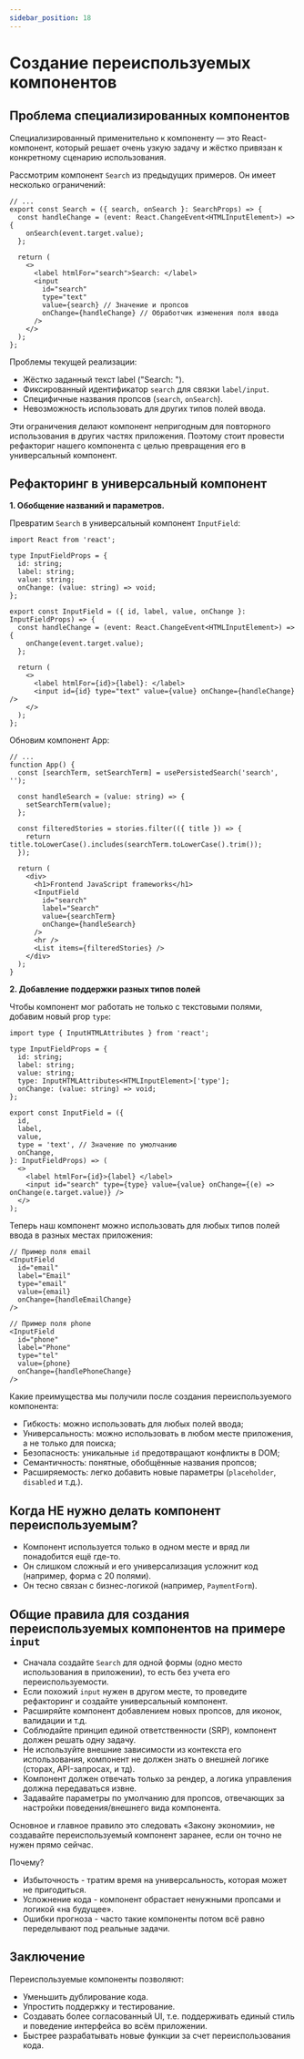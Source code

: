 ```yaml
---
sidebar_position: 18
---
```


# Создание переиспользуемых компонентов

## Проблема специализированных компонентов

Специализированный применительно к компоненту — это React-компонент, который решает очень узкую задачу и жёстко привязан к конкретному сценарию использования.

Рассмотрим компонент `Search` из предыдущих примеров. Он имеет несколько ограничений:

```tsx
// ...
export const Search = ({ search, onSearch }: SearchProps) => {
  const handleChange = (event: React.ChangeEvent<HTMLInputElement>) => {
    onSearch(event.target.value);
  };

  return (
    <>
      <label htmlFor="search">Search: </label>
      <input
        id="search"
        type="text"
        value={search} // Значение и пропсов
        onChange={handleChange} // Обработчик изменения поля ввода
      />
    </>
  );
};
```
Проблемы текущей реализации:

- Жёстко заданный текст label ("Search: ").
- Фиксированный идентификатор `search` для связки `label/input`.
- Специфичные названия пропсов (`search`, `onSearch`).
- Невозможность использовать для других типов полей ввода.

Эти ограничения делают компонент непригодным для повторного использования в других частях приложения.
Поэтому стоит провести рефакториг нашего компонента с целью превращения его в универсальный компонент.

## Рефакторинг в универсальный компонент

**1. Обобщение названий и параметров.**

Превратим `Search` в универсальный компонент `InputField`:

```tsx
import React from 'react';

type InputFieldProps = {
  id: string;
  label: string;
  value: string;
  onChange: (value: string) => void;
};

export const InputField = ({ id, label, value, onChange }: InputFieldProps) => {
  const handleChange = (event: React.ChangeEvent<HTMLInputElement>) => {
    onChange(event.target.value);
  };

  return (
    <>
      <label htmlFor={id}>{label}: </label>
      <input id={id} type="text" value={value} onChange={handleChange} />
    </>
  );
};
```

Обновим компонент App:

```tsx
// ...
function App() {
  const [searchTerm, setSearchTerm] = usePersistedSearch('search', '');

  const handleSearch = (value: string) => {
    setSearchTerm(value);
  };

  const filteredStories = stories.filter(({ title }) => {
    return title.toLowerCase().includes(searchTerm.toLowerCase().trim());
  });

  return (
    <div>
      <h1>Frontend JavaScript frameworks</h1>
      <InputField
        id="search"
        label="Search"
        value={searchTerm}
        onChange={handleSearch}
      />
      <hr />
      <List items={filteredStories} />
    </div>
  );
}
```

**2. Добавление поддержки разных типов полей**

Чтобы компонент мог работать не только с текстовыми полями, добавим новый prop `type`:

```tsx
import type { InputHTMLAttributes } from 'react';

type InputFieldProps = {
  id: string;
  label: string;
  value: string;
  type: InputHTMLAttributes<HTMLInputElement>['type'];
  onChange: (value: string) => void;
};

export const InputField = ({
  id,
  label,
  value,
  type = 'text', // Значение по умолчанию
  onChange,
}: InputFieldProps) => (
  <>
    <label htmlFor={id}>{label} </label>
    <input id="search" type={type} value={value} onChange={(e) => onChange(e.target.value)} />
  </>
);
```

Теперь наш компонент можно использовать для любых типов полей ввода в разных местах приложения:

```tsx
// Пример поля email
<InputField
  id="email"
  label="Email"
  type="email"
  value={email}
  onChange={handleEmailChange}
/>
    
// Пример поля phone
<InputField
  id="phone"
  label="Phone"
  type="tel"
  value={phone}
  onChange={handlePhoneChange}
/>
```

Какие преимущества мы получили после создания переиспользуемого компонента:

- Гибкость: можно использовать для любых полей ввода;
- Универсальность: можно использовать в любом месте приложения, а не только для поиска;
- Безопасность: уникальные `id` предотвращают конфликты в DOM;
- Семантичность: понятные, обобщённые названия пропсов;
- Расширяемость: легко добавить новые параметры (`placeholder`, `disabled` и т.д.).

## Когда НЕ нужно делать компонент переиспользуемым?

- Компонент используется только в одном месте и вряд ли понадобится ещё где-то.
- Он слишком сложный и его универсализация усложнит код (например, форма с 20 полями).
- Он тесно связан с бизнес-логикой (например, `PaymentForm`).

## Общие правила для создания переиспользуемых компонентов на примере `input`

- Сначала создайте `Search` для одной формы (одно место использования в приложении), то есть без учета его переиспользуемости.  
- Если похожий `input` нужен в другом месте, то проведите рефакторинг и создайте универсальный компонент.
- Расширяйте компонент добавлением новых пропсов, для иконок, валидации и т.д.
- Соблюдайте принцип единой ответственности (SRP), компонент должен решать одну задачу.
- Не используйте внешние зависимости из контекста его использования, компонент не должен знать о внешней логике (сторах, API-запросах, и тд).
- Компонент должен отвечать только за рендер, а логика управления должна передаваться извне.
- Задавайте параметры по умолчанию для пропсов, отвечающих за настройки поведения/внешнего вида компонента.

Основное и главное правило это следовать «Закону экономии», не создавайте переиспользуемый компонент заранее, если он точно не нужен прямо сейчас.

Почему?

- Избыточность - тратим время на универсальность, которая может не пригодиться.
- Усложнение кода - компонент обрастает ненужными пропсами и логикой «на будущее».
- Ошибки прогноза - часто такие компоненты потом всё равно переделывают под реальные задачи.

## Заключение

Переиспользуемые компоненты позволяют:

- Уменьшить дублирование кода.
- Упростить поддержку и тестирование.
- Создавать более согласованный UI, т.е. поддерживать единый стиль и поведение интерфейса во всём приложении.
- Быстрее разрабатывать новые функции за счет переиспользования кода.

